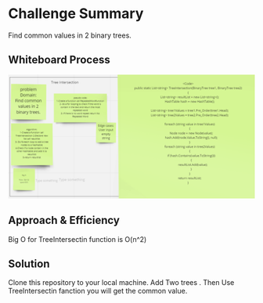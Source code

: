# Challenge Summary

Find common values in 2 binary trees.

## Whiteboard Process

![](./Tree%20Intersection.png)

## Approach & Efficiency

Big O for TreeIntersectin function is O(n^2)

## Solution


Clone this repository to your local machine.
Add Two trees .
Then Use TreeIntersectin fanction  you will get the common value.